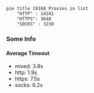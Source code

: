 
```mermaid
pie title 19168 Proxies in list
    "HTTP" : 14241
    "HTTPS": 3648
    "SOCKS" : 3230
```

### Some Info
#### Average Timeout

- mixed: 3.8s
- http: 1.9s
- https: 7.5s
- socks: 6.2s